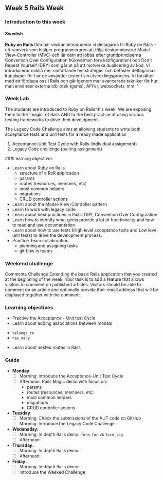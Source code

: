 ## Week 5 Rails Week
### Introduction to this week

#### Swedish
**Ruby on Rails**
Den här veckan introducerar vi deltagarna till Ruby on Rails - ett ramverk som hjälper programmeraren att följa designmönstret Model-View-Controller (MVC) och lär dem att jobba efter grundprinciperna Convention Over Configuration (Konvention före konfiguration) och Don't Repeat Yourself (DRY) som går ut på att motverka duplicering av kod. Vi introducerar också mer omfattande teststrategier och befäster deltagarnas kunskaper för hur de använder tester i sin utvecklingsprocess. Vi forsätter med att fördjupa oss i Rails och går igenom mer avancerade tekniker för hur man använder externa bibliotek (gems), API'er, websockets, mm. "
### Week Lab
The students are introduced to Ruby on Rails this week. We are exposing them to the 'magic' of Rails AND to the best practice of using various testing frameworks to drive their development.

The Legacy Code Challenge aims at allowing students to write both acceptance tests and unit tests for a ready made application
1. Acceptance-Unit Test Cycle with Rails (individual assignment)
2. Legacy Code challenge (pairing assignment)


###Learning objectives
* Learn about Ruby on Rails
  - structure of a RoR application
  - params
  - routes (resources, members, etc)
  - most common helpers
  - migrations
  - CRUD controller actions
* Learn about the Model-View-Controller pattern
* Learn to work with legacy code
* Learn about best practices in Rails: DRY, Convention Over Configuration
* Learn how to identify what gems provide a lot of functionality and how to read and use documentation
* Learn about how to use tests (High level acceptance tests and Low level unit tests) to drive the development process.
* Practice Team collaboration
  - planning and assigning tasks
  - git flow in teams

### Weekend challenge
Comments Challenge
Extending the basic Rails application that you created at the beginning  of the week. Your task is to add a feature that allows visitors to comment on published articles. Visitors should be able to comment on an article and optionally provide their email address that will be displayed together with the comment.

### Learning objectives
* Practive the Acceptance - Unit test Cycle
* Learn about adding associations between models
 - `belongs_to`
 - `has_many`
* Learn about nested routes in Rails


### Guide
- **Monday:**
  - [ ] Morning: Introduce the Acceptance-Unit Test Cycle
  - [ ] Afternoon: Rails Magic demo with focus on:
    - params
    - routes (resources, members, etc)
    - most common helpers
    - migrations
    - CRUD controller actions
- **Tuesday:**
  - [ ] Morning: Check the submissions of the AUT code on GitHub
  - [ ] Morning: Introduce the Legacy Code Challenge
- **Wedensday:**
  - [ ] Morning: In depth Rails demo: `form_for` vs `form_tag`
  - [ ] Afternoon:
- **Thursday:**
  - [ ] Morning: In depth Rails demo:
  - [ ] Afternoon:
- **Friday:**
  - [ ] Morning: In depth Rails demo:
  - [ ] Introduce the Weeked Challenge
